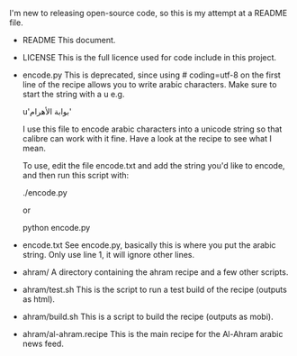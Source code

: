I'm new to releasing open-source code, so this is my attempt at a README file.

- README
	This document.

- LICENSE
	This is the full licence used for code include in this project.

- encode.py
	This is deprecated, since using # coding=utf-8 on the first line of the recipe
	allows you to write arabic characters. Make sure to start the string with a u e.g.

	u'بوابة الأهرام'

	I use this file to encode arabic characters into a unicode string so that
	calibre can work with it fine. Have a look at the recipe to see what I mean.
	
	To use, edit the file encode.txt and add the string you'd like to encode, and
	then run this script with:
	
	./encode.py
	
	or
	
	python encode.py

- encode.txt
	See encode.py, basically this is where you put the arabic string.
	Only use line 1, it will ignore other lines.

- ahram/
	A directory containing the ahram recipe and a few other scripts.

- ahram/test.sh
	This is the script to run a test build of the recipe (outputs as html).

- ahram/build.sh
	This is a script to build the recipe (outputs as mobi).

- ahram/al-ahram.recipe
	This is the main recipe for the Al-Ahram arabic news feed.
